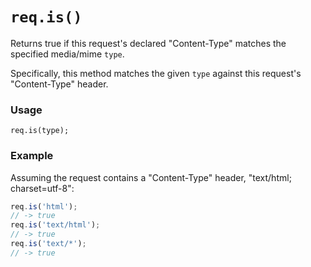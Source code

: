 # `req.is()`

Returns true if this request's declared "Content-Type" matches the specified media/mime `type`.

Specifically, this method matches the given `type` against this request's "Content-Type" header.

### Usage
```usage
req.is(type);
```


### Example
Assuming the request contains a "Content-Type" header, "text/html; charset=utf-8":
```javascript
req.is('html');
// -> true
req.is('text/html');
// -> true
req.is('text/*');
// -> true
```




<docmeta name="displayName" value="req.is()">
<docmeta name="pageType" value="method">
